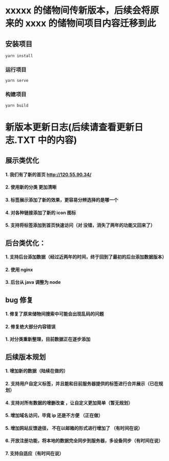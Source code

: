 <!--
 * @Description:
 * @Version: 2.0
 * @Autor: Seven
 * @Date: 2021-09-07 13:08:01
 * @LastEditors: Seven
 * @LastEditTime: 2021-09-12 17:19:04
-->

# xxxxx 的储物间传新版本，后续会将原来的 xxxx 的储物间项目内容迁移到此

## 安装项目

```
yarn install
```

### 运行项目

```
yarn serve
```

### 构建项目

```
yarn build
```

# 新版本更新日志(后续请查看更新日志.TXT 中的内容)

## 展示类优化

#### 1. 我们有了新的首页 http://120.55.90.34/

#### 2. 使用新的分类 更加清晰

#### 3. 标签展示添加了新的效果，更容易分辨选择的是哪一个

#### 4. 对各种链接添加了新的 icon 图标

#### 5. 支持将标签添加到首页快速访问（对 没错，消失了两年的功能又回来了）

## 后台类优化：

#### 1. 支持后台添加数据（经过近两年的时间，终于回到了最初的后台添加数据版本）

#### 2. 使用 nginx

#### 3. 后台从 java 调整为 node

## bug 修复

#### 1. 修复了原来储物间搜索中可能会出现乱码的问题

#### 2. 修复绝大部分内容错误

#### 1. 对分类重新整理，目前数据正在逐步添加

## 后续版本规划

#### 1. 增加新的数据（陆续在做的）

#### 2. 支持用户自定义标签，并且能和目前服务器提供的标签进行合并展示（已在规划）

#### 4. 支持对所有数据的增删改查 ，让自定义更加简单（暂无规划）

#### 5. 增加域名访问，毕竟 ip 还是不方便 （正在做）

#### 5. 增加网站反馈途径， 不在以邮箱的形式进行增加了 （有时间在说）

#### 6. 开放注册功能，将本地的数据完全同步到服务器，多设备同步（有时间在说）

#### 7. 支持自适应（有时间在说）
